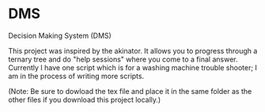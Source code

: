 # DMS
Decision Making System (DMS)

This project was inspired by the akinator. It allows you to progress through a ternary tree and do "help sessions" where you come to a final answer. Currently I have one script which is for a washing machine trouble shooter; I am in the process of writing more scripts. 

(Note: Be sure to dowload the tex file and place it in the same folder as the other files if you download this project locally.)
